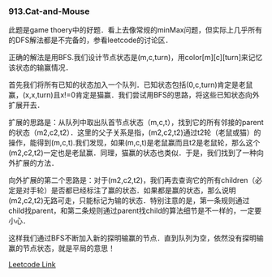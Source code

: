 ### 913.Cat-and-Mouse

此题是game thoery中的好题．看上去像常规的minMax问题，但实际上几乎所有的DFS解法都是不完备的，参看leetcode的讨论区．

正确的解法是用BFS.我们设计节点状态是(m,c,turn)，用color[m][c][turn]来记忆该状态的输赢情况．

首先我们将所有已知的状态加入一个队列．已知状态包括(0,c,turn)肯定是老鼠赢，(x,x,turn)且x!=0肯定是猫赢．我们尝试用BFS的思路，将这些已知状态向外扩展开去．

扩展的思路是：从队列中取出队首节点状态（m,c,t），找到它的所有邻接的parent的状态（m2,c2,t2）．这里的父子关系是指，(m2,c2,t2)通过t2轮（老鼠或猫）的操作，能得到(m,c,t).我们发现，如果(m,c,t)是老鼠赢而且t2是老鼠轮，那么这个(m2,c2,t2)一定也是老鼠赢．同理，猫赢的状态也类似．于是，我们找到了一种向外扩展的方法．

向外扩展的第二个思路是：对于(m2,c2,t2)，我们再去查询它的所有children（必定是对手轮）是否都已经标注了赢的状态．如果都是赢的状态，那么说明(m2,c2,t2)无路可走，只能标记为输的状态．特别注意的是，第一条规则通过child找parent，和第二条规则通过parent找child的算法细节是不一样的，一定要小心．

这样我们通过BFS不断加入新的探明输赢的节点．直到队列为空，依然没有探明输赢的节点状态，就是平局的意思！


[Leetcode Link](https://leetcode.com/problems/cat-and-mouse)
